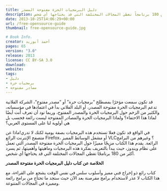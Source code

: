 ```yaml
---
title: دليل البرمجيات الحرة مفتوحة المصدر
description: دليل البرمجيات الحرة مفتوحة المصدر كتاب يقدم تعريفاً حول البرمجيات الحرة والمصادر المفتوحة بالإضافة إلى أكثر من 180 برنامجاً تغطي المجالات المختلفة التي قد يحتاجها أي شخص
date: 2013-10-25T14:06:29+00:00
url: /free-opensource-guide
thumbnail: free-opensource-guide.jpg

# Book Info.
creator: أحمد أبوزيد
pages: 65
version: "3.0"
release: 2013
license: CC BY-SA 3.0
download:
website:
tags:
- دليل
- برمجيات حرة
- مصادر مفتوحة
---
```


قد تكون سمعت مؤخرًا بمصطلح “برمجيات حرة” أو “مصدر مفتوح“، الشركة الفلانية تدعم البرمجيات الحرة مفتوحة المصدر، أو البلد الفلاني بدأ في اعتمادها في مؤسساته، والكثير من الزخم حول البرمجيات الحرة والمصدر المفتوح، وربما تود أن تعرف أنت أيضًا لماذا هذا الاحتفاء؟ ولماذا البرمجيات الحرة والمصادر المفتوحة ليست رائعة فحسب بل هي أولوية لنا على المستوى العربي؟

في الواقع قد تكون فعلا تستخدم هذه البرمجيات بصفة يومية لكنك لا تدري!ماذا عن متصفح الإنترنت الرائع Firefox، أو مشغل الوسائط المميز VLC؟ وغيرهم من البرامج الرائعة. يقدم هذا الكتاب مزيجًا مميزًا حول البرمجيات الحرة مفتوحة المصدر التي تعمل على نظام ويندوز، حيث يبدأ بالتعريف بفكرة هذه البرمجيات وماهيتها وأهميتها، ثم يسرد أكثر من 180 برنامجًا تغطي المجالات المختلفة التي قد يحتاجها أي شخص.

**الخلاصة عن كتاب دليل البرمجيات الحرة مفتوحة المصدر**

كتاب رائع ذو إخراج فني مميز وأسلوب سلس في نفس الوقت يشجع على القراءة، مع هذا الكتاب لا عذر لاستخدام برامج مقرصنة بعد الآن حيث ستجد ما تحتاج من برامج رائعة ومميزة في المجالات المتنوعة.
